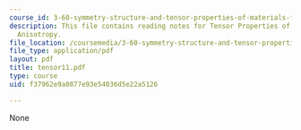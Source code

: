 ```yaml
---
course_id: 3-60-symmetry-structure-and-tensor-properties-of-materials-fall-2005
description: This file contains reading notes for Tensor Properties of Crystals and
  Anisotropy.
file_location: /coursemedia/3-60-symmetry-structure-and-tensor-properties-of-materials-fall-2005/f37962e9a0877e93e54036d5e22a5126_tensor11.pdf
file_type: application/pdf
layout: pdf
title: tensor11.pdf
type: course
uid: f37962e9a0877e93e54036d5e22a5126

---
```

None